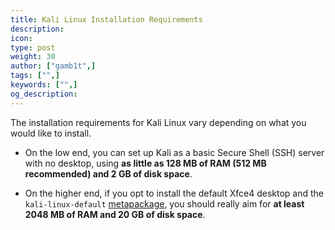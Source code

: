 ```yaml
---
title: Kali Linux Installation Requirements
description:
icon:
type: post
weight: 30
author: ["gamb1t",]
tags: ["",]
keywords: ["",]
og_description:
---
```


The installation requirements for Kali Linux vary depending on what you would like to install.

- On the low end, you can set up Kali as a basic Secure Shell (SSH) server with no desktop, using **as little as 128 MB of RAM (512 MB recommended) and 2 GB of disk space**.

- On the higher end, if you opt to install the default Xfce4 desktop and the `kali-linux-default` [metapackage](/docs/general-use/metapackages/), you should really aim for **at least 2048 MB of RAM and 20 GB of disk space**.
